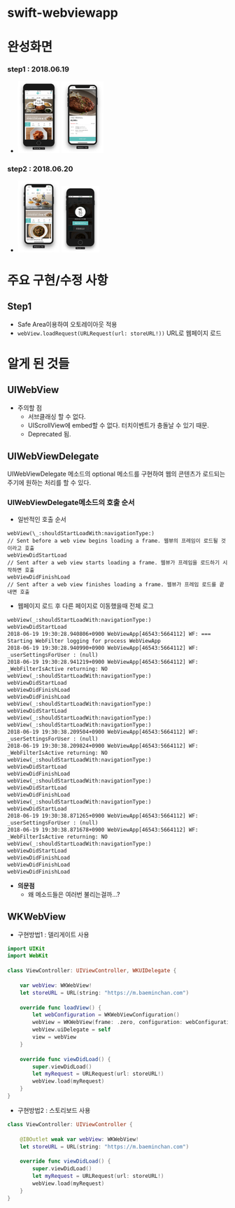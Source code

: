 # swift-webviewapp

# 완성화면
### step1 : 2018.06.19
- <img src="./screenshot/step1.png" width="20%"> <img src="./screenshot/step1-1.png" width="20%">

### step2 : 2018.06.20
- <img src="./screenshot/step2.png" width="20%"> <img src="./screenshot/step2-1.png" width="18%">

# 주요 구현/수정 사항
## Step1
- Safe Area이용하여 오토레이아웃 적용
- `webView.loadRequest(URLRequest(url: storeURL!))` URL로 웹페이지 로드


# 알게 된 것들
## UIWebView
  - 주의할 점
    - 서브클래싱 할 수 없다.
    - UIScrollView에 embed할 수 없다. 터치이벤트가 충돌날 수 있기 때문.
    - Deprecated 됨.


## UIWebViewDelegate
UIWebViewDelegate 메소드의 optional 메소드를 구현하여 웹의 콘텐츠가 로드되는 주기에 원하는 처리를 할 수 있다.

### UIWebViewDelegate메소드의 호출 순서
- 일반적인 호출 순서
```
webView(\_:shouldStartLoadWith:navigationType:)
// Sent before a web view begins loading a frame. 웹뷰의 프레임이 로드될 것이라고 호출
webViewDidStartLoad
// Sent after a web view starts loading a frame. 웹뷰가 프레임을 로드하기 시작하면 호출
webViewDidFinishLoad
// Sent after a web view finishes loading a frame. 웹뷰가 프레임 로드를 끝내면 호출
```
- 웹페이지 로드 후 다른 페이지로 이동했을때 전체 로그
```
webView(_:shouldStartLoadWith:navigationType:)
webViewDidStartLoad
2018-06-19 19:30:28.940806+0900 WebViewApp[46543:5664112] WF: === Starting WebFilter logging for process WebViewApp
2018-06-19 19:30:28.940990+0900 WebViewApp[46543:5664112] WF: _userSettingsForUser : (null)
2018-06-19 19:30:28.941219+0900 WebViewApp[46543:5664112] WF: _WebFilterIsActive returning: NO
webView(_:shouldStartLoadWith:navigationType:)
webViewDidStartLoad
webViewDidFinishLoad
webViewDidFinishLoad
webView(_:shouldStartLoadWith:navigationType:)
webViewDidStartLoad
webView(_:shouldStartLoadWith:navigationType:)
webView(_:shouldStartLoadWith:navigationType:)
2018-06-19 19:30:38.209504+0900 WebViewApp[46543:5664112] WF: _userSettingsForUser : (null)
2018-06-19 19:30:38.209824+0900 WebViewApp[46543:5664112] WF: _WebFilterIsActive returning: NO
webView(_:shouldStartLoadWith:navigationType:)
webViewDidStartLoad
webViewDidFinishLoad
webView(_:shouldStartLoadWith:navigationType:)
webViewDidStartLoad
webViewDidFinishLoad
webView(_:shouldStartLoadWith:navigationType:)
webViewDidStartLoad
2018-06-19 19:30:38.871265+0900 WebViewApp[46543:5664112] WF: _userSettingsForUser : (null)
2018-06-19 19:30:38.871678+0900 WebViewApp[46543:5664112] WF: _WebFilterIsActive returning: NO
webView(_:shouldStartLoadWith:navigationType:)
webViewDidStartLoad
webViewDidFinishLoad
webViewDidFinishLoad
webViewDidFinishLoad
```

- **의문점**
  - 왜 메소드들은 여러번 불리는걸까...?

## WKWebView

- 구현방법1 : 델리게이트 사용
```swift
import UIKit
import WebKit

class ViewController: UIViewController, WKUIDelegate {

    var webView: WKWebView!
    let storeURL = URL(string: "https://m.baeminchan.com")

    override func loadView() {
        let webConfiguration = WKWebViewConfiguration()
        webView = WKWebView(frame: .zero, configuration: webConfiguration)
        webView.uiDelegate = self
        view = webView
    }

    override func viewDidLoad() {
        super.viewDidLoad()
        let myRequest = URLRequest(url: storeURL!)
        webView.load(myRequest)
    }
}
```

- 구현방법2 : 스토리보드 사용
```swift
class ViewController: UIViewController {

    @IBOutlet weak var webView: WKWebView!
    let storeURL = URL(string: "https://m.baeminchan.com")

    override func viewDidLoad() {
        super.viewDidLoad()
        let myRequest = URLRequest(url: storeURL!)
        webView.load(myRequest)
    }
}
```

